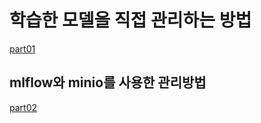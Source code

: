 # 학습한 모델을 직접 관리하는 방법

[part01](https://github.com/hyeonDD/aiffel/tree/main/26_mlops/03day/quest/part01)

## mlflow와 minio를 사용한 관리방법

[part02](https://github.com/hyeonDD/aiffel/tree/main/26_mlops/03day/quest/part02)
